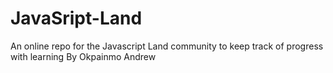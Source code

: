 # JavaSript-Land
An online repo for the Javascript Land community to keep track of progress with learning By Okpainmo Andrew
